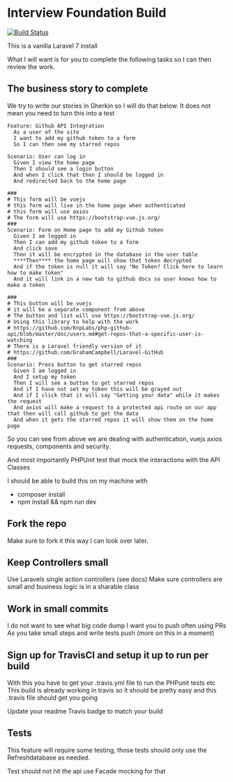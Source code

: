 # Interview Foundation Build


[![Build Status](https://travis-ci.org/Jmrich/interview_foundation.svg?branch=develop)](https://travis-ci.org/Jmrich/interview_foundation.svg?branch=develop)

This is a vanilla Laravel 7 install

What I will want is for you to complete the following tasks so I can then review the work.


## The business story to complete

We try to write our stories in Gherkin so I will do that below. It does not mean
you need to turn this into a test

```
Feature: Github API Integration
  As a user of the site
  I want to add my github token to a form
  So I can then see my starred repos

Scenario: User can log in
  Given I view the home page
  Then I should see a login button
  And when I click that then I should be logged in
  And redirected back to the home page

###
# This form will be vuejs
# this form will live in the home page when authenticated
# this form will use axios
# The form will use https://bootstrap-vue.js.org/
###
Scenario: Form on Home page to add my Github token
  Given I am logged in
  Then I can add my github token to a form
  And click save
  Then it will be encrypted in the database in the user table
  ****Then**** the home page will show that token decrypted
  And if the token is null it will say "No Token? Click here to learn how to make token"
  And it will link in a new tab to github docs so user knows how to make a token

###
# This button will be vuejs
# it will be a separate component from above
# The button and list will use https://bootstrap-vue.js.org/
# Using this library to help with the work
# https://github.com/KnpLabs/php-github-api/blob/master/doc/users.md#get-repos-that-a-specific-user-is-watching
# There is a Laravel friendly version of it
# https://github.com/GrahamCampbell/Laravel-GitHub
###
Scenario: Press button to get starred repos
  Given I am logged in
  And I setup my token
  Then I will see a button to get starred repos
  And if I have not set my token this will be grayed out
  And if I click that it will say "Getting your data" while it makes the request
  And axios will make a request to a protected api route on our app that then will call github to get the data
  And when it gets the starred repos it will show them on the home page
```

So you can see from above we are dealing with authentication, vuejs
axios requests, components and security.

And most importantly PHPUnit test that mock the interactions with the API Classes

I should be able to build this on my machine with

  * composer install
  * npm install && npm run dev


## Fork the repo
Make sure to fork it this way I can look over later.

## Keep Controllers small
Use Laravels single action controllers (see docs)
Make sure controllers are small and business logic is in a sharable class


## Work in small commits
I do not want to see what big code dump I want you to push often using PRs
As you take small steps and write tests push (more on this in a moment)


## Sign up for TravisCI and setup it up to run per build
With this you have to get your .travis.yml file to run the PHPunit tests etc
This build is already working in travis so it should be pretty easy and this .travis
file should get you going

Update your readme Travis badge to match your build

## Tests
This feature will require some testing, those tests should only use the
Refreshdatabase as needed.

Test should not hit the api use Facade mocking for that

